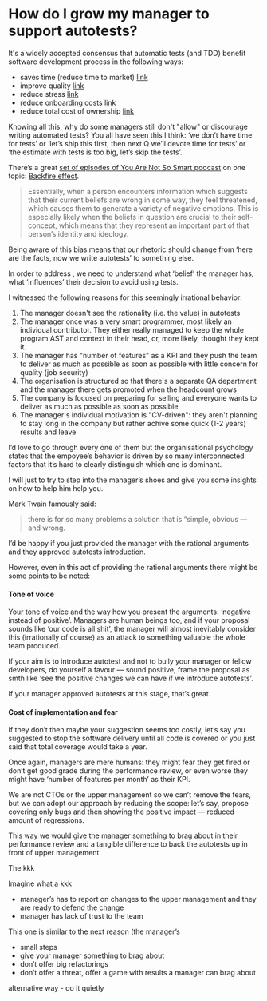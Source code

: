 # How do I grow my manager to support autotests?

It's a widely accepted consensus that automatic tests (and TDD) benefit software development process in the following ways:

- saves time (reduce time to market) [link]()
- improve quality [link]()
- reduce stress [link]()
- reduce onboarding costs [link]()
- reduce total cost of ownership [link]()

Knowing all this, why do some managers still don't "allow" or discourage writing automated tests? You all have seen this I think: ‘we don’t have time for tests’ or ‘let’s ship this first, then next Q we’ll devote time for tests’ or ‘the estimate with tests is too big, let’s skip the tests’.

There’s a great [set of episodes of You Are Not So Smart podcast](https://youarenotsosmart.com/2011/06/10/the-backfire-effect/) on one topic: [Backfire effect](https://effectiviology.com/backfire-effect-facts-dont-change-minds/).

> Essentially, when a person encounters information which suggests that their current beliefs are wrong in some way, they feel threatened, which causes them to generate a variety of negative emotions. This is especially likely when the beliefs in question are crucial to their self-concept, which means that they represent an important part of that person’s identity and ideology.

Being aware of this bias means that our rhetoric should change from ‘here are the facts, now we write autotests’ to something else.

In order to address , we need to understand what ‘belief’ the manager has, what ‘influences’ their decision to avoid using tests.

I witnessed the following reasons for this seemingly irrational behavior:

1. The manager doesn't see the rationality (i.e. the value) in autotests
2. The manager once was a very smart programmer, most likely an individual contributor. They either really managed to keep the whole program AST and context in their head, or, more likely, thought they kept it.
3. The manager has "number of features" as a KPI and they push the team to deliver as much as possible as soon as possible with little concern for quality (job security)
4. The organisation is structured so that there's a separate QA department and the manager there gets promoted when the headcount grows
5. The company is focused on preparing for selling and everyone wants to deliver as much as possible as soon as possible
6. The manager's individual motivation is "CV-driven": they aren't planning to stay long in the company but rather achive some quick (1-2 years) results and leave

I’d love to go through every one of them but the organisational psychology states that the empoyee’s behavior is driven by so many interconnected factors that it’s hard to clearly distinguish which one is dominant.

I will just to try to step into the manager’s shoes and give you some insights on how to help him help you.

Mark Twain famously said:

> there is for so many problems a solution that is “simple, obvious — and wrong.

I’d be happy if you just provided the manager with the rational arguments and they approved autotests introduction.

However, even in this act of providing the rational arguments there might be some points to be noted:

#### Tone of voice

Your tone of voice and the way how you present the arguments: ‘negative instead of positive’. Managers are human beings too, and if your proposal sounds like ‘our code is all shit’, the manager will almost inevitably consider this (irrationally of course) as an attack to something valuable the whole team produced.

If your aim is to introduce autotest and not to bully your manager or fellow developers, do yourself a favour — sound positive, frame the proposal as smth like ‘see the positive changes we can have if we introduce autotests’.

If your manager approved autotests at this stage, that’s great.

#### Cost of implementation and fear

If they don’t then maybe your suggestion seems too costly, let’s say you suggested to stop the software delivery until all code is covered or you just said that total coverage would take a year.

Once again, managers are mere humans: they might fear they get fired or don’t get good grade during the performance review, or even worse they might have ‘number of features per month’ as their KPI.

We are not CTOs or the upper management so we can’t remove the fears, but we can adopt our approach by reducing the scope: let’s say, propose covering only bugs and then showing the positive impact — reduced amount of regressions.

This way we would give the manager something to brag about in their performance review and a tangible difference to back the autotests up in front of upper management.




The kkk

Imagine what a kkk
- manager’s has to report on changes to the upper management and they are ready to defend the change
- manager has lack of trust to the team

This one is similar to the next reason (the manager’s 

- small steps
- give your manager something to brag about
- don’t offer big refactorings
- don’t offer a threat, offer a game with results a manager can brag about


alternative way - do it quietly

